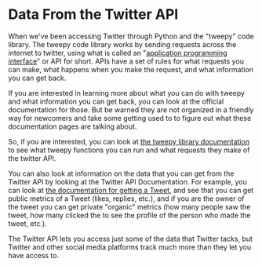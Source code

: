 # Data From the Twitter API

When we've been accessing Twitter through Python and the "tweepy" code library. The tweepy code library works by sending requests across the internet to twitter, using what is called an "[application programming interface](https://en.wikipedia.org/wiki/API)" or API for short. APIs have a set of rules for what requests you can make, what happens when you make the request, and what information you can get back.

If you are interested in learning more about what you can do with tweepy and what information you can get back, you can look at the official documentation for those. But be warned they are not organized in a friendly way for newcomers and take some getting used to to figure out what these documentation pages are talking about.

So, if you are interested, you can look at [the tweepy library documentation](https://docs.tweepy.org/en/stable/client.html) to see what tweepy functions you can run and what requests they make of the twitter API.

You can also look at information on the data that you can get from the Twitter API by looking at the Twitter API Documentation. For example, you can look at [the documentation for getting a Tweet](https://developer.twitter.com/en/docs/twitter-api/tweets/lookup/api-reference/get-tweets-id), and see that you can get public metrics of a Tweet (likes, replies, etc.), and if you are the owner of the tweet you can get private "organic" metrics (how many people saw the tweet, how many clicked the to see the profile of the person who made the tweet, etc.).

The Twitter API lets you access just some of the data that Twitter tacks, but Twitter and other social media platforms track much more than they let you have access to.
